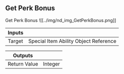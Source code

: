 ## Get Perk Bonus
Get Perk Bonus
![[../img/nd_img_GetPerkBonus.png]]

|Inputs||
|--|--|
| Target | Special Item Ability Object Reference |

|Outputs||
|--|--|
| Return Value | Integer |
